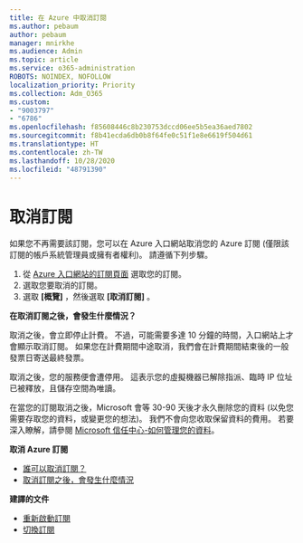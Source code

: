 ```yaml
---
title: 在 Azure 中取消訂閱
ms.author: pebaum
author: pebaum
manager: mnirkhe
ms.audience: Admin
ms.topic: article
ms.service: o365-administration
ROBOTS: NOINDEX, NOFOLLOW
localization_priority: Priority
ms.collection: Adm_O365
ms.custom:
- "9003797"
- "6786"
ms.openlocfilehash: f85608446c8b230753dccd06ee5b5ea36aed7802
ms.sourcegitcommit: f8b41ecda6db0b8f64fe0c51f1e8e6619f504d61
ms.translationtype: HT
ms.contentlocale: zh-TW
ms.lasthandoff: 10/28/2020
ms.locfileid: "48791390"
---
```

# <a name="cancel-subscription"></a>取消訂閱

如果您不再需要該訂閱，您可以在 Azure 入口網站取消您的 Azure 訂閱 (僅限該訂閱的帳戶系統管理員或擁有者權利)。 請遵循下列步驟。

1. 從 [Azure 入口網站的訂閱頁面](https://portal.azure.com/#blade/Microsoft_Azure_Billing/SubscriptionsBlade) 選取您的訂閱。
2. 選取您要取消的訂閱。
3. 選取 **[概覽]** ，然後選取 **[取消訂閱]** 。

**在取消訂閱之後，會發生什麼情況？**

取消之後，會立即停止計費。 不過，可能需要多達 10 分鐘的時間，入口網站上才會顯示取消訂閱。 如果您在計費期間中途取消，我們會在計費期間結束後的一般發票日寄送最終發票。

取消之後，您的服務便會遭停用。 這表示您的虛擬機器已解除指派、臨時 IP 位址已被釋放，且儲存空間為唯讀。

在當您的訂閱取消之後，Microsoft 會等 30-90 天後才永久刪除您的資料 (以免您需要存取您的資料，或變更您的想法)。 我們不會向您收取保留資料的費用。 若要深入瞭解，請參閱 [Microsoft 信任中心-如何管理您的資料](https://go.microsoft.com/fwLink/p/?LinkID=822930&clcid=0x409)。

**取消 Azure 訂閱**

- [誰可以取消訂閱？](https://docs.microsoft.com/azure/billing/billing-how-to-cancel-azure-subscription?WT.mc_id=Portal-Microsoft_Azure_Support#who-can-cancel-a-subscription)
- [取消訂閱之後，會發生什麼情況](https://docs.microsoft.com/azure/billing/billing-how-to-cancel-azure-subscription?WT.mc_id=Portal-Microsoft_Azure_Support#what-happens-after-i-cancel-my-subscription)

**建譯的文件**

- [重新啟動訂閱](https://docs.microsoft.com/azure/billing/billing-how-to-cancel-azure-subscription?WT.mc_id=Portal-Microsoft_Azure_Support#reactivate-subscription)
- [切換訂閱](https://docs.microsoft.com/azure/billing/billing-how-to-switch-azure-offer?WT.mc_id=Portal-Microsoft_Azure_Support)